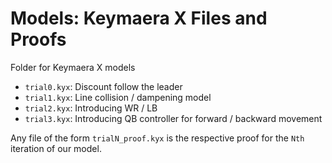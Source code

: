 # Models: Keymaera X Files and Proofs

Folder for Keymaera X models

- `trial0.kyx`: Discount follow the leader
- `trial1.kyx`: Line collision / dampening model
- `trial2.kyx`: Introducing WR / LB
- `trial3.kyx`: Introducing QB controller for forward / backward movement

Any file of the form `trialN_proof.kyx` is the respective proof for the `Nth` iteration of our model.
